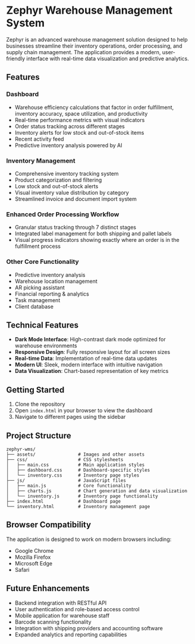 # Zephyr Warehouse Management System

Zephyr is an advanced warehouse management solution designed to help businesses streamline their inventory operations, order processing, and supply chain management. The application provides a modern, user-friendly interface with real-time data visualization and predictive analytics.

## Features

### Dashboard
- Warehouse efficiency calculations that factor in order fulfillment, inventory accuracy, space utilization, and productivity
- Real-time performance metrics with visual indicators
- Order status tracking across different stages
- Inventory alerts for low stock and out-of-stock items
- Recent activity feed
- Predictive inventory analysis powered by AI

### Inventory Management
- Comprehensive inventory tracking system
- Product categorization and filtering
- Low stock and out-of-stock alerts
- Visual inventory value distribution by category
- Streamlined invoice and document import system

### Enhanced Order Processing Workflow
- Granular status tracking through 7 distinct stages
- Integrated label management for both shipping and pallet labels
- Visual progress indicators showing exactly where an order is in the fulfillment process

### Other Core Functionality
- Predictive inventory analysis
- Warehouse location management
- AR picking assistant
- Financial reporting & analytics
- Task management
- Client database

## Technical Features

- **Dark Mode Interface**: High-contrast dark mode optimized for warehouse environments
- **Responsive Design**: Fully responsive layout for all screen sizes
- **Real-time Data**: Implementation of real-time data updates
- **Modern UI**: Sleek, modern interface with intuitive navigation
- **Data Visualization**: Chart-based representation of key metrics

## Getting Started

1. Clone the repository
2. Open `index.html` in your browser to view the dashboard
3. Navigate to different pages using the sidebar

## Project Structure

```
zephyr-wms/
├── assets/                # Images and other assets
├── css/                   # CSS stylesheets
│   ├── main.css           # Main application styles
│   ├── dashboard.css      # Dashboard-specific styles
│   └── inventory.css      # Inventory page styles
├── js/                    # JavaScript files
│   ├── main.js            # Core functionality
│   ├── charts.js          # Chart generation and data visualization
│   └── inventory.js       # Inventory page functionality
├── index.html             # Dashboard page
└── inventory.html         # Inventory management page
```

## Browser Compatibility

The application is designed to work on modern browsers including:
- Google Chrome
- Mozilla Firefox
- Microsoft Edge
- Safari

## Future Enhancements

- Backend integration with RESTful API
- User authentication and role-based access control
- Mobile application for warehouse staff
- Barcode scanning functionality
- Integration with shipping providers and accounting software
- Expanded analytics and reporting capabilities
